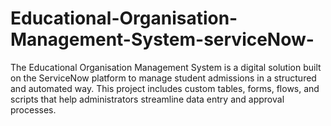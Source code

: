 # Educational-Organisation-Management-System-serviceNow-
The Educational Organisation Management System is a digital solution built on the ServiceNow platform to manage student admissions in a structured and automated way. This project includes custom tables, forms, flows, and scripts that help administrators streamline data entry and approval processes.
